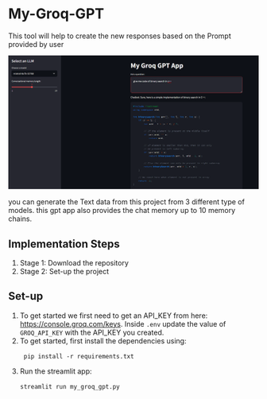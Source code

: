 # My-Groq-GPT
This tool will help to create the new responses based on the Prompt provided by user  

<img src="Preview/preview1.png"/>

you can generate the Text data from this project from 3 different type of models. 
this gpt app also provides the chat memory up to 10 memory chains.

## Implementation Steps


1. Stage 1: Download the repository
1. Stage 2: Set-up the project

## Set-up
1. To get started we first need to get an API_KEY from here: https://console.groq.com/keys. Inside `.env` update the value of `GROQ_API_KEY` with the API_KEY you created. 
2. To get started, first install the dependencies using:
    ```commandline
     pip install -r requirements.txt
    ```
3. Run the streamlit app:
   ```commandline
   streamlit run my_groq_gpt.py
   ```

